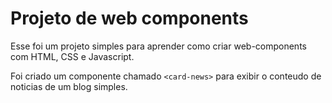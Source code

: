 # Projeto de web components

Esse foi um projeto simples para aprender como criar web-components com HTML, CSS e Javascript.

Foi criado um componente chamado ``<card-news>`` para exibir o conteudo de noticias de um blog simples.
